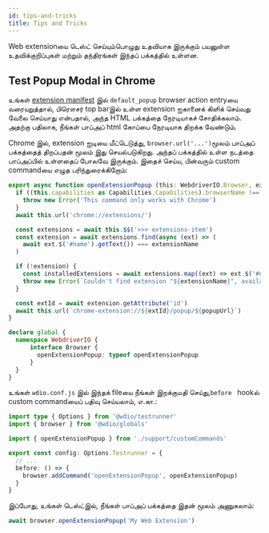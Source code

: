 ```yaml
---
id: tips-and-tricks
title: Tips and Tricks
---
```


Web extensionயை டெஸ்ட் செய்யும்பொழுது உதவியாக இருக்கும் பயனுள்ள உதவிக்குறிப்புகள் மற்றும் தந்திரங்கள் இந்தப் பக்கத்தில் உள்ளன.

## Test Popup Modal in Chrome

உங்கள் [extension manifest](https://developer.mozilla.org/en-US/docs/Mozilla/Add-ons/WebExtensions/manifest.json/browser_action) இல் `default_popup` browser action entryயை வரையறுத்தால், பிரௌசர் top barஇல் உள்ள extension ஐகானைக் கிளிக் செய்வது வேலை செய்யாது என்பதால், அந்த HTML பக்கத்தை நேரடியாகச் சோதிக்கலாம். அதற்கு பதிலாக, நீங்கள் பாப்அப் html கோப்பை நேரடியாக திறக்க வேண்டும்.

Chrome இல், extension ஐடியை மீட்டெடுத்து, `browser.url('...')`மூலம் பாப்அப் பக்கத்தைத் திறப்பதன் மூலம் இது செயல்படுகிறது. அந்தப் பக்கத்தில் உள்ள நடத்தை பாப்அப்பில் உள்ளதைப் போலவே இருக்கும். இதைச் செய்ய, பின்வரும் custom commandயை எழுத பரிந்துரைக்கிறோம்:

```ts customCommand.ts
export async function openExtensionPopup (this: WebdriverIO.Browser, extensionName: string, popupUrl = 'index.html') {
  if ((this.capabilities as Capabilities.Capabilities).browserName !== 'chrome') {
    throw new Error('This command only works with Chrome')
  }
  await this.url('chrome://extensions/')

  const extensions = await this.$$('>>> extensions-item')
  const extension = await extensions.find(async (ext) => (
    await ext.$('#name').getText()) === extensionName
  )

  if (!extension) {
    const installedExtensions = await extensions.map((ext) => ext.$('#name').getText())
    throw new Error(`Couldn't find extension "${extensionName}", available installed extensions are "${installedExtensions.join('", "')}"`)
  }

  const extId = await extension.getAttribute('id')
  await this.url(`chrome-extension://${extId}/popup/${popupUrl}`)
}

declare global {
  namespace WebdriverIO {
      interface Browser {
        openExtensionPopup: typeof openExtensionPopup
      }
  }
}
```

உங்கள் `wdio.conf.js` இல் இந்தக் fileயை நீங்கள் இறக்குமதி செய்து,`before ` hookல் custom commandயைப் பதிவு செய்யலாம், எ.கா.:

```ts wdio.conf.ts
import type { Options } from '@wdio/testrunner'
import { browser } from '@wdio/globals'

import { openExtensionPopup } from './support/customCommands'

export const config: Options.Testrunner = {
  // ...
  before: () => {
    browser.addCommand('openExtensionPopup', openExtensionPopup)
  }
}
```

இப்போது, உங்கள் டெஸ்ட்இல், நீங்கள் பாப்அப் பக்கத்தை இதன் மூலம் அணுகலாம்:

```ts
await browser.openExtensionPopup('My Web Extension')
```
